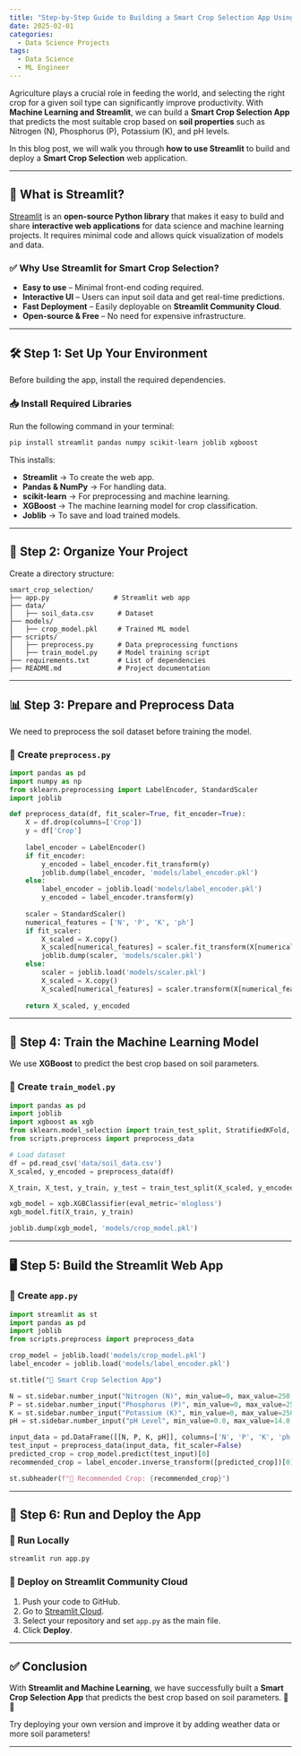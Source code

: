```yaml
---
title: "Step-by-Step Guide to Building a Smart Crop Selection App Using Streamlit"
date: 2025-02-01
categories:
  - Data Science Projects
tags:
  - Data Science
  - ML Engineer
---
```


Agriculture plays a crucial role in feeding the world, and selecting the right crop for a given soil type can significantly improve productivity. With **Machine Learning and Streamlit**, we can build a **Smart Crop Selection App** that predicts the most suitable crop based on **soil properties** such as Nitrogen (N), Phosphorus (P), Potassium (K), and pH levels.

In this blog post, we will walk you through **how to use Streamlit** to build and deploy a **Smart Crop Selection** web application.

---

## 🚀 What is Streamlit?
[Streamlit](https://streamlit.io/) is an **open-source Python library** that makes it easy to build and share **interactive web applications** for data science and machine learning projects. It requires minimal code and allows quick visualization of models and data.

### ✅ **Why Use Streamlit for Smart Crop Selection?**
- **Easy to use** – Minimal front-end coding required.
- **Interactive UI** – Users can input soil data and get real-time predictions.
- **Fast Deployment** – Easily deployable on **Streamlit Community Cloud**.
- **Open-source & Free** – No need for expensive infrastructure.

---

## **🛠️ Step 1: Set Up Your Environment**

Before building the app, install the required dependencies.

### **📥 Install Required Libraries**
Run the following command in your terminal:
```bash
pip install streamlit pandas numpy scikit-learn joblib xgboost
```
This installs:
- **Streamlit** → To create the web app.
- **Pandas & NumPy** → For handling data.
- **scikit-learn** → For preprocessing and machine learning.
- **XGBoost** → The machine learning model for crop classification.
- **Joblib** → To save and load trained models.

---

## **📂 Step 2: Organize Your Project**
Create a directory structure:
```plaintext
smart_crop_selection/
├── app.py                # Streamlit web app
├── data/
│   ├── soil_data.csv      # Dataset
├── models/
│   ├── crop_model.pkl     # Trained ML model
├── scripts/
│   ├── preprocess.py      # Data preprocessing functions
│   ├── train_model.py     # Model training script
├── requirements.txt       # List of dependencies
├── README.md              # Project documentation
```

---

## **📊 Step 3: Prepare and Preprocess Data**

We need to preprocess the soil dataset before training the model.

### **🔹 Create `preprocess.py`**
```python
import pandas as pd
import numpy as np
from sklearn.preprocessing import LabelEncoder, StandardScaler
import joblib

def preprocess_data(df, fit_scaler=True, fit_encoder=True):
    X = df.drop(columns=['Crop'])
    y = df['Crop']
    
    label_encoder = LabelEncoder()
    if fit_encoder:
        y_encoded = label_encoder.fit_transform(y)
        joblib.dump(label_encoder, 'models/label_encoder.pkl')
    else:
        label_encoder = joblib.load('models/label_encoder.pkl')
        y_encoded = label_encoder.transform(y)
    
    scaler = StandardScaler()
    numerical_features = ['N', 'P', 'K', 'ph']
    if fit_scaler:
        X_scaled = X.copy()
        X_scaled[numerical_features] = scaler.fit_transform(X[numerical_features])
        joblib.dump(scaler, 'models/scaler.pkl')
    else:
        scaler = joblib.load('models/scaler.pkl')
        X_scaled = X.copy()
        X_scaled[numerical_features] = scaler.transform(X[numerical_features])
    
    return X_scaled, y_encoded
```

---

## **🤖 Step 4: Train the Machine Learning Model**

We use **XGBoost** to predict the best crop based on soil parameters.

### **🔹 Create `train_model.py`**
```python
import pandas as pd
import joblib
import xgboost as xgb
from sklearn.model_selection import train_test_split, StratifiedKFold, GridSearchCV
from scripts.preprocess import preprocess_data

# Load dataset
df = pd.read_csv('data/soil_data.csv')
X_scaled, y_encoded = preprocess_data(df)

X_train, X_test, y_train, y_test = train_test_split(X_scaled, y_encoded, test_size=0.2, stratify=y_encoded, random_state=42)

xgb_model = xgb.XGBClassifier(eval_metric='mlogloss')
xgb_model.fit(X_train, y_train)

joblib.dump(xgb_model, 'models/crop_model.pkl')
```

---

## **🖥️ Step 5: Build the Streamlit Web App**

### **🔹 Create `app.py`**
```python
import streamlit as st
import pandas as pd
import joblib
from scripts.preprocess import preprocess_data

crop_model = joblib.load('models/crop_model.pkl')
label_encoder = joblib.load('models/label_encoder.pkl')

st.title("🌱 Smart Crop Selection App")

N = st.sidebar.number_input("Nitrogen (N)", min_value=0, max_value=250, value=50)
P = st.sidebar.number_input("Phosphorus (P)", min_value=0, max_value=250, value=50)
K = st.sidebar.number_input("Potassium (K)", min_value=0, max_value=250, value=50)
pH = st.sidebar.number_input("pH Level", min_value=0.0, max_value=14.0, value=6.5)

input_data = pd.DataFrame([[N, P, K, pH]], columns=['N', 'P', 'K', 'ph'])
test_input = preprocess_data(input_data, fit_scaler=False)
predicted_crop = crop_model.predict(test_input)[0]
recommended_crop = label_encoder.inverse_transform([predicted_crop])[0]

st.subheader(f"🌾 Recommended Crop: {recommended_crop}")
```

---

## **🚀 Step 6: Run and Deploy the App**
### **🔹 Run Locally**
```bash
streamlit run app.py
```
### **🔹 Deploy on Streamlit Community Cloud**
1. Push your code to GitHub.
2. Go to [Streamlit Cloud](https://share.streamlit.io/).
3. Select your repository and set `app.py` as the main file.
4. Click **Deploy**.

---

## **✅ Conclusion**
With **Streamlit and Machine Learning**, we have successfully built a **Smart Crop Selection App** that predicts the best crop based on soil parameters. 🚜🌱

Try deploying your own version and improve it by adding weather data or more soil parameters!

---

